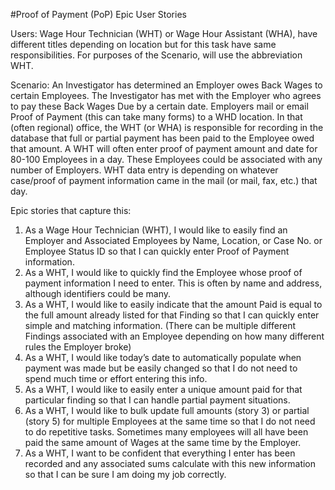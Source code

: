 #Proof of Payment (PoP) Epic User Stories

Users: Wage Hour Technician (WHT) or Wage Hour Assistant (WHA), have different titles depending on location but for this task have same responsibilities. For purposes of the Scenario, will use the abbreviation WHT.

Scenario: An Investigator has determined an Employer owes Back Wages to certain Employees. The Investigator has met with the Employer who agrees to pay these Back Wages Due by a certain date. Employers mail or email Proof of Payment (this can take many forms) to a WHD location. In that (often regional) office, the WHT (or WHA) is responsible for recording in the database that full or partial payment has been paid to the Employee owed that amount. A WHT will often enter proof of payment amount and date for 80-100 Employees in a day. These Employees could be associated with any number of Employers. WHT data entry is depending on whatever case/proof of payment information came in the mail (or mail, fax, etc.) that day.

Epic stories that capture this:

1.	As a Wage Hour Technician (WHT), I would like to easily find an Employer and Associated Employees by Name, Location, or Case No. or Employee Status ID so that I can quickly enter Proof of Payment information.
2.	As a WHT, I would like to quickly find the Employee whose proof of payment information I need to enter. This is often by name and address, although identifiers could be many.
3.	As a WHT, I would like to easily indicate that the amount Paid is equal to the full amount already listed for that Finding so that I can quickly enter simple and matching information. (There can be multiple different Findings associated with an Employee depending on how many different rules the Employer broke)
4.	As a WHT, I would like today’s date to automatically populate when payment was made but be easily changed so that I do not need to spend much time or effort entering this info.
5.	As a WHT, I would like to easily enter a unique amount paid for that particular finding so that I can handle partial payment situations.
6.	As a WHT, I would like to bulk update full amounts (story 3) or partial (story 5) for multiple Employees at the same time so that I do not need to do repetitive tasks. Sometimes many employees will all have been paid the same amount of Wages at the same time by the Employer.
7.	As a WHT, I want to be confident that everything I enter has been recorded and any associated sums calculate with this new information so that I can be sure I am doing my job correctly.
